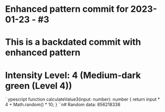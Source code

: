 ﻿# Enhanced pattern commit for 2023-01-23 - #3
# This is a backdated commit with enhanced pattern
# Intensity Level: 4 (Medium-dark green (Level 4))
`	ypescript
function calculateValue3(input: number): number {
    return input * 4 + Math.random() * 10;
}
``n# Random data: 856218338

